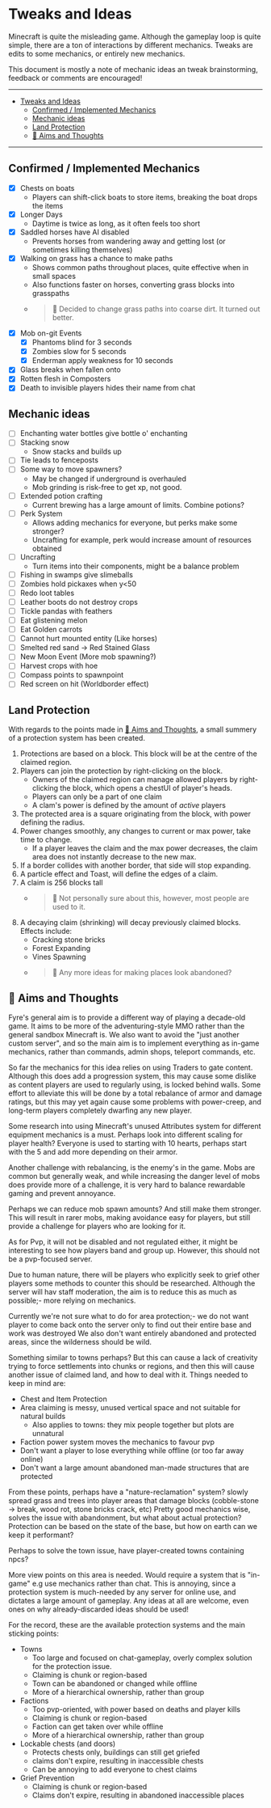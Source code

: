 # Tweaks and Ideas

Minecraft is quite the misleading game.
Although the gameplay loop is quite simple, there are a ton of interactions by different mechanics.
Tweaks are edits to some mechanics, or entirely new mechanics.

This document is mostly a note of mechanic ideas an tweak brainstorming, feedback or comments are encouraged!

---

- [Tweaks and Ideas](#tweaks-and-ideas)
	- [Confirmed / Implemented Mechanics](#confirmed--implemented-mechanics)
	- [Mechanic ideas](#mechanic-ideas)
	- [Land Protection](#land-protection)
	- [🐲 Aims and Thoughts](#%f0%9f%90%b2-aims-and-thoughts)

---

## Confirmed / Implemented Mechanics

- [x] Chests on boats
	- Players can shift-click boats to store items, breaking the boat drops the items
- [x] Longer Days
	- Daytime is twice as long, as it often feels too short
- [x] Saddled horses have AI disabled
	- Prevents horses from wandering away and getting lost (or sometimes killing themselves)
- [x] Walking on grass has a chance to make paths
	- Shows common paths throughout places, quite effective when in small spaces
	- Also functions faster on horses, converting grass blocks into grasspaths
	- > 🐲 Decided to change grass paths into coarse dirt. It turned out better.
- [x] Mob on-git Events
	- [x] Phantoms blind for 3 seconds
	- [x] Zombies slow for 5 seconds
	- [x] Enderman apply weakness for 10 seconds
- [x] Glass breaks when fallen onto
- [x] Rotten flesh in Composters
- [x] Death to invisible players hides their name from chat

## Mechanic ideas

- [ ] Enchanting water bottles give bottle o' enchanting
- [ ] Stacking snow
	- Snow stacks and builds up
	<!-- https://www.spigotmc.org/resources/snowiersnow.72213/ -->
- [ ] Tie leads to fenceposts
- [ ] Some way to move spawners?
	- May be changed if underground is overhauled
	- Mob grinding is risk-free to get xp, not good.
- [ ] Extended potion crafting
	- Current brewing has a large amount of limits. Combine potions?
- [ ] Perk System
	- Allows adding mechanics for everyone, but perks make some stronger?
	- Uncrafting for example, perk would increase amount of resources obtained
- [ ] Uncrafting
	- Turn items into their components, might be a balance problem
- [ ] Fishing in swamps give slimeballs
- [ ] Zombies hold pickaxes when y<50
- [ ] Redo loot tables
- [ ] Leather boots do not destroy crops
- [ ] Tickle pandas with feathers
- [ ] Eat glistening melon
- [ ] Eat Golden carrots
- [ ] Cannot hurt mounted entity (Like horses)
- [ ] Smelted red sand -> Red Stained Glass
- [ ] New Moon Event (More mob spawning?)
- [ ] Harvest crops with hoe
- [ ] Compass points to spawnpoint
- [ ] Red screen on hit (Worldborder effect)

## Land Protection

With regards to the points made in [🐲 Aims and Thoughts](#%f0%9f%90%b2-aims-and-thoughts),
a small summery of a protection system has been created.

1. Protections are based on a block. This block will be at the centre of the
	claimed region.
2. Players can join the protection by right-clicking on the block.
	- Owners of the claimed region can manage allowed players by right-clicking
		the block, which opens a chestUI of player's heads.
	- Players can only be a part of one claim
	- A clam's power is defined by the amount of *active* players
3. The protected area is a square originating from the block, with power
	defining the radius.
4. Power changes smoothly, any changes to current or max power, take time to change.
	- If a player leaves the claim and the max power decreases, the claim area
		does not instantly decrease to the new max.
5. If a border collides with another border, that side will stop expanding.
6. A particle effect and Toast, will define the edges of a claim.
7. A claim is 256 blocks tall
	- > 🐲 Not personally sure about this, however, most people are used to it.
8. A decaying claim (shrinking) will decay previously claimed blocks. Effects include:
	- Cracking stone bricks
	- Forest Expanding
	- Vines Spawning
	- > 🐲 Any more ideas for making places look abandoned?

## 🐲 Aims and Thoughts

Fyre's general aim is to provide a different way of playing a decade-old game.
It aims to be more of the adventuring-style MMO rather than the general sandbox
Minecraft is. We also want to avoid the "just another custom server", and so the
main aim is to implement everything as in-game mechanics, rather than commands,
admin shops, teleport commands, etc.

So far the mechanics for this idea relies on using Traders to gate content.
Although this does add a progression system, this may cause some dislike as
content players are used to regularly using, is locked behind walls. Some effort
to alleviate this will be done by a total rebalance of armor and damage ratings,
but this may yet again cause some problems with power-creep, and long-term
players completely dwarfing any new player.

Some research into using Minecraft's unused Attributes system for different
equipment mechanics is a must. Perhaps look into different scaling for player
health? Everyone is used to starting with 10 hearts, perhaps start with the 5
and add more depending on their armor.

Another challenge with rebalancing, is the enemy's in the game. Mobs are common
but generally weak, and while increasing the danger level of mobs does provide
more of a challenge, it is very hard to balance rewardable gaming and prevent
annoyance.

Perhaps we can reduce mob spawn amounts? And still make them stronger.
This will result in rarer mobs, making avoidance easy for players, but
still provide a challenge for players who are looking for it.

As for Pvp, it will not be disabled and not regulated either, it might be
interesting to see how players band and group up. However, this should not be a
pvp-focused server.

Due to human nature, there will be players who explicitly seek to grief other
players some methods to counter this should be researched. Although the server
will hav staff moderation, the aim is to reduce this as much as possible;- more
relying on mechanics.

Currently we're not sure what to do for area protection;- we do not want player
to come back onto the server only to find out their entire base and work was
destroyed We also don't want entirely abandoned and protected areas, since the
wilderness should be wild.

Something similar to towns perhaps? But this can cause a lack of creativity
trying to force settlements into chunks or regions, and then this will cause
another issue of claimed land, and how to deal with it. Things needed to keep in
mind are:

- Chest and Item Protection
- Area claiming is messy, unused vertical space and not suitable for natural builds
	- Also applies to towns: they mix people together but plots are unnatural
- Faction power system moves the mechanics to favour pvp
- Don't want a player to lose everything while offline (or too far away online)
- Don't want a large amount abandoned man-made structures that are protected

From these points, perhaps have a "nature-reclamation" system? slowly spread
grass and trees into player areas that damage blocks (cobble-stone -> break,
wood rot, stone bricks crack, etc) Pretty good mechanics wise, solves the issue
with abandonment, but what about actual protection? Protection can be based on
the state of the base, but how on earth can we keep it performant?

Perhaps to solve the town issue, have player-created towns containing npcs?

More view points on this area is needed. Would require a system that is
"in-game" e.g use mechanics rather than chat. This is annoying, since a
protection system is much-needed by any server for online use, and dictates a
large amount of gameplay. Any ideas at all are welcome, even ones on why
already-discarded ideas should be used!

For the record, these are the available protection systems and the main sticking
points:

- Towns
	- Too large and focused on chat-gameplay, overly complex solution for the protection issue.
	- Claiming is chunk or region-based
	- Town can be abandoned or changed while offline
	- More of a hierarchical ownership, rather than group
- Factions
	- Too pvp-oriented, with power based on deaths and player kills
	- Claiming is chunk or region-based
	- Faction can get taken over while offline
	- More of a hierarchical ownership, rather than group
- Lockable chests (and doors)
	- Protects chests only, buildings can still get griefed
	- claims don't expire, resulting in inaccessible chests
	- Can be annoying to add everyone to chest claims
- Grief Prevention
	- Claiming is chunk or region-based
	- Claims don't expire, resulting in abandoned inaccessible places
